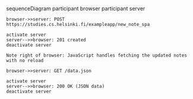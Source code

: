 sequenceDiagram
    participant browser
    participant server

    browser->>server: POST https://studies.cs.helsinki.fi/exampleapp/new_note_spa

    activate server
    server-->>browser: 201 created
    deactivate server

    Note right of browser: JavaScript handles fetching the updated notes with no reload

    browser->>server: GET /data.json

    activate server
    server-->>browser: 200 OK (JSON data)
    deactivate server